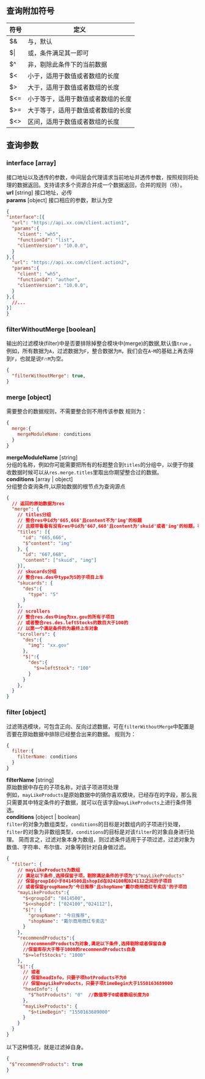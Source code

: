 
## 查询附加符号
| 符号 | 定义  |
| ------ | ------ |
| $& | 与，默认 |
| $&#124; | 或，条件满足其一即可 |
| $^ | 非，剔除此条件下的当前数据 |
| $< | 小于，适用于数值或者数组的长度  |
| $> | 大于，适用于数值或者数组的长度  |
| $<= | 小于等于，适用于数值或者数组的长度 |
| $>= | 大于等于，适用于数值或者数组的长度  |
| $<> | 区间，适用于数值或者数组的长度  |

## 查询参数
### interface [array]
接口地址以及透传的参数，中间层会代理请求当前地址并透传参数，按照规则将处理的数据返回。支持请求多个资源合并成一个数据返回，合并的规则（待）。  
**url** [string] 接口地址，必传  
**params** [object] 接口相应的参数，默认为空
```json
{
"interface":[{
  "url": "https://api.xx.com/client.action1",
  "params":{
    "client": "wh5",
    "functionId": "list",
    "clientVersion": "10.0.0",
  }
},{
  "url": "https://api.xx.com/client.action2",
  "params":{
    "client": "wh5",
    "functionId": "author",
    "clientVersion": "10.0.0",
  }
},{
  //...
}]
}
```

### filterWithoutMerge [boolean]
输出的过滤模块(filter)中是否要排除掉整合模块中(merge)的数据,默认值`true` 。   
例如，所有数据为`A`，过滤数据为`F`，整合数据为`M`，我们会在`A`-`M`的基础上再去得到`F`，也就是说`F`&#8745;`M`为空。
```json
{
  "filterWithoutMerge": true,
}
```

### merge [object]
需要整合的数据规则，不需要整合则不用传该参数
规则为：
```javascript
{
  merge:{
    mergeModuleName: conditions
  }
}
```
**mergeModuleName**  [string]  
分组的名称，例如你可能需要把所有的标题整合到`titles`的分组中，以便于你接收数据时候可以从`res.merge.titles`里取出你期望整合过的数据。  
**conditions**  [array | object]  
分组整合查询条件,以原始数据的根节点为查询源点

```json
{
  // 返回的原始数据为res
  "merge": {
    // titles分组
    // 整合res中id为'665,666'且content不为'img'的标题
    // 且顺带看看有没有res中id为'667,668'且content为'skuid'或者'img'的标题，有就带着一起上车
    "titles": [{
      "id": "665,666",
      "$^content": "img"
    }, {
      "id": "667,668",
      "content": ["skuid", "img"]
    }],
    // skucards分组
    // 整合res.des中type为5的子项目上车
    "skucards": {
      "des":{
        "type": "5"
      }
    },
    // scrollers
    // 整合res.des中img为xx.gov的所有子项目
    // 或者整合res.des.leftStocks的数目大于100的
    // 以第一个满足条件的为最终上车对象
    "scrollers": {
      "des":{
        "img": "xx.gov" 
      },
      "$|":{
        "des":{
          "$>=leftStock": "100"
        }
      }
    },
  }
}
```

### filter [object]
过滤筛选模块，可包含正向、反向过滤数据，可在`filterWithoutMerge`中配置是否要在原始数据中排除已经整合出来的数据。
规则为：
```javascript
{
  filter:{
    filterName: conditions
  }
}
```
**filterName**  [string]  
原始数据中存在的子项名称，对该子项进项处理  
例如，`mayLikeProducts`是原始数据中的猜你喜欢模块，已经存在的字段，那么我只需要其中特定条件的子数据，就可以在该字段`mayLikeProducts`上进行条件筛选。  
**conditions**  [object | boolean]  
`filter`的对象为数组类型，`conditions`的目标是对数组内的子项进行处理，`filter`的对象为非数组类型，`conditions`的目标是对该`filter`的对象自身进行处理。
简而言之，过滤对象本身为数组，则过滤条件适用于子项过滤，过滤对象为数值、字符串、布尔值、对象等则针对自身做过滤。

```json
{
  "filter": {
    // mayLikeProducts为数组
    // 满足以下条件,选择保留子项，剔除满足条件的子项为"$^mayLikeProducts"
    // 保留groupId小于8414500且shopId在024100和024112之间的子项目
    // 或者保留groupName为'今日推荐'且shopName'戴尔商用商红专卖店'的子项目
    "mayLikeProducts":{  
      "$<groupId": "8414500",
      "$<<shopId": ["024100","024112"],
      "$|": {
        "groupName": "今日推荐",
        "shopName": "戴尔商用商红专卖店"
      }
    },
    "recommendProducts":{  
      //recommendProducts为对象,满足以下条件,选择剔除或者保留自身
      //保留库存大于等于1000的recommendProducts自身
      "$>=leftStocks": "1000" 
    },
    "$|":{
      // 或者
      // 保留headInfo，只要子项hotProducts不为0
      // 保留mayLikeProducts，只要子项timeBegin大于1550163689000
      "headInfo": {
        "$^hotProducts": "0"  //数值等于0或者数组长度为0
      },
      "mayLikeProducts": {
        "$>timeBegin": "1550163689000"  
      }
    }
  }
}
```
以下这种情况，就是过滤掉自身。

```json
{
 "$^recommendProducts": true
}